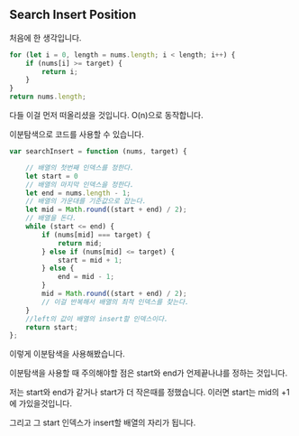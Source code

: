 ## Search Insert Position

처음에 한 생각입니다.

```js
for (let i = 0, length = nums.length; i < length; i++) {
    if (nums[i] >= target) {
        return i;
    }
}
return nums.length;
```

다들 이걸 먼저 떠올리셨을 것입니다. O(n)으로 동작합니다.

이분탐색으로 코드를 사용할 수 있습니다.

```js
var searchInsert = function (nums, target) {

    // 배열의 첫번째 인덱스를 정한다.
    let start = 0
    // 배열의 마지막 인덱스을 정한다.
    let end = nums.length - 1;
    // 배열의 가운대를 기준값으로 잡는다.
    let mid = Math.round((start + end) / 2);
    // 배열을 돈다.
    while (start <= end) {
        if (nums[mid] === target) {
            return mid;
        } else if (nums[mid] <= target) {
            start = mid + 1;
        } else {
            end = mid - 1;
        }
        mid = Math.round((start + end) / 2);
        // 이걸 반복해서 배열의 최적 인덱스를 찾는다.
    }
    //left의 값이 배열의 insert할 인덱스이다.
    return start;
};

```

이렇게 이분탐색을 사용해봤습니다. 

이분탐색을 사용할 때 주의해야할 점은 start와 end가 언제끝나냐를 정하는 것입니다.

저는 start와 end가 같거나 start가 더 작은때를 정했습니다. 이러면 start는 mid의 +1에 가있을것입니다. 

그리고 그 start 인덱스가 insert할 배열의 자리가 됩니다.